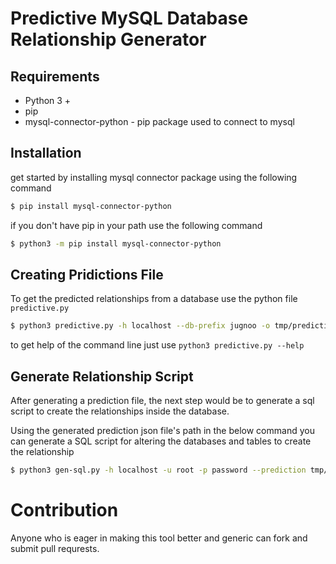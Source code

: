 # Predictive MySQL Database Relationship Generator

## Requirements

- Python 3 +
- pip
- mysql-connector-python - pip package used to connect to mysql

## Installation

get started by installing mysql connector package using the following command

```sh
$ pip install mysql-connector-python
```

if you don't have pip in your path use the following command

```sh
$ python3 -m pip install mysql-connector-python
```

## Creating Pridictions File

To get the predicted relationships from a database use the python file `predictive.py`

```sh
$ python3 predictive.py -h localhost --db-prefix jugnoo -o tmp/predictions.json
```

to get help of the command line just use `python3 predictive.py --help`

## Generate Relationship Script

After generating a prediction file, the next step would be to generate a sql script to create the relationships inside the database.

Using the generated prediction json file's path in the below command you can generate a SQL script for altering the databases and tables to create the relationship

```sh
$ python3 gen-sql.py -h localhost -u root -p password --prediction tmp/predictions.json --output script.sql
```

# Contribution

Anyone who is eager in making this tool better and generic can fork and submit pull requrests.
